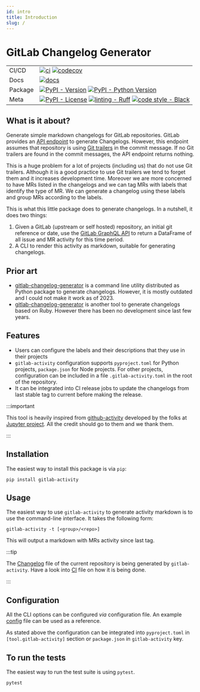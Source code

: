 ```yaml
---
id: intro
title: Introduction
slug: /
---
```


<!-- ../../../README.md -->

# GitLab Changelog Generator

|         |                                                                                                                                                                                                                                                                                                                                                                                                                 |
| ------- | --------------------------------------------------------------------------------------------------------------------------------------------------------------------------------------------------------------------------------------------------------------------------------------------------------------------------------------------------------------------------------------------------------------- |
| CI/CD   | [![ci](https://gitlab.com/mahendrapaipuri/gitlab-activity/badges/main/pipeline.svg)](https://gitlab.com/mahendrapaipuri/gitlab-activity/-/commits/main) [ ![codecov](https://codecov.io/gl/mahendrapaipuri/gitlab-activity/graph/badge.svg?token=O60VKC38YQ)](https://codecov.io/gl/mahendrapaipuri/gitlab-activity)                                                                                            |
| Docs    | [![docs](https://img.shields.io/badge/docs-passing-green?style=flat&link=https://mahendrapaipuri.gitlab.io/gitlab-activity/)](https://mahendrapaipuri.gitlab.io/gitlab-activity/)                                                                                                                                                                                                                               |
| Package | [![PyPI - Version](https://img.shields.io/pypi/v/gitlab-activity)](https://pypi.org/project/gitlab-activity/) [![PyPI - Python Version](https://img.shields.io/pypi/pyversions/gitlab-activity)](https://pypi.org/project/gitlab-activity/)                                                                                                                                                                     |
| Meta    | [![PyPI - License](https://img.shields.io/pypi/l/gitlab-activity)](https://gitlab.com/mahendrapaipuri/gitlab-activity) [![linting - Ruff](https://img.shields.io/endpoint?url=https://raw.githubusercontent.com/astral-sh/ruff/main/assets/badge/v2.json)](https://github.com/astral-sh/ruff) [![code style - Black](https://img.shields.io/badge/code%20style-black-000000.svg)](https://github.com/psf/black) |

## What is it about?

Generate simple markdown changelogs for GitLab repositories. GitLab provides an
[API endpoint](https://docs.gitlab.com/ee/user/project/changelogs.html) to generate
Changelogs. However, this endpoint assumes that repository is using
[Git trailers](https://docs.gitlab.com/ee/user/project/changelogs.html) in the commit
message. If no Git trailers are found in the commit messages, the API endpoint returns nothing.

This is a huge problem for a lot of projects (including us) that do not use Git trailers.
Although it is a good practice to use Git trailers we tend to forget them and it
increases development time. Moreover we are more concerned to have MRs listed in the
changelogs and we can tag MRs with labels that identify the type of MR. We can
generate a changelog using these labels and group MRs according to the labels.

This is what this little package does to generate changelogs. In a nutshell, it does
two things:

1. Given a GitLab (upstream or self hosted) repository, an initial git reference or date,
   use the [GitLab GraphQL API](https://docs.gitlab.com/ee/api/graphql/reference/index.html)
   to return a DataFrame of all issue and MR activity for this time period.
2. A CLI to render this activity as markdown, suitable for generating changelogs.

## Prior art

- [gitlab-changelog-generator](https://github.com/stuartmccoll/gitlab-changelog-generator)
  is a command line utility distributed as Python package to generate changelogs.
  However, it is mostly outdated and I could not make it work as of 2023.
- [gitlab-changelog-generator](https://github.com/skywinder/gitlab-changelog-generator)
  is another tool to generate changelogs based on Ruby. However there has been no
  development since last few years.

## Features

- Users can configure the labels and their descriptions that they use in their projects
- `gitlab-activity` configuration supports `pyproject.toml` for Python projects,
  `package.json` for Node projects. For other projects, configuration can be included
  in a file `.gitlab-activity.toml` in the root of the repository.
- It can be integrated into CI release jobs to update the changelogs from last stable
  tag to current before making the release.

:::important

This tool is heavily inspired from
[github-activity](https://github.com/executablebooks/github-activity) developed by the
folks at [Jupyter project](https://jupyter.org/). All the credit should go to them
and we thank them.

:::

## Installation

The easiest way to install this package is via `pip`:

```
pip install gitlab-activity
```

## Usage

The easiest way to use `gitlab-activity` to generate activity markdown is to use
the command-line interface. It takes the following form:

```
gitlab-activity -t [<group>/<repo>]
```

This will output a markdown with MRs activity since last tag.

:::tip

The [Changelog](https://gitlab.com/mahendrapaipuri/gitlab-activity/-/blob/main/CHANGELOG.md)
file of the current repository is being generated by `gitlab-activity`. Have a look
into [CI](https://gitlab.com/mahendrapaipuri/gitlab-activity/-/blob/main/.gitlab-ci.yml)
file on how it is being done.

:::

## Configuration

All the CLI options can be configured _via_ configuration file. An example
[config](https://gitlab.com/mahendrapaipuri/gitlab-activity/-/blob/main/example-configs/.gitlab-activity.toml)
file can be used as a reference.

As stated above the configuration can be integrated into `pyproject.toml` in
`[tool.gitlab-activity]` section or `package.json` in `gitlab-activity` key.

## To run the tests

The easiest way to run the test suite is using `pytest`.

```
pytest
```
